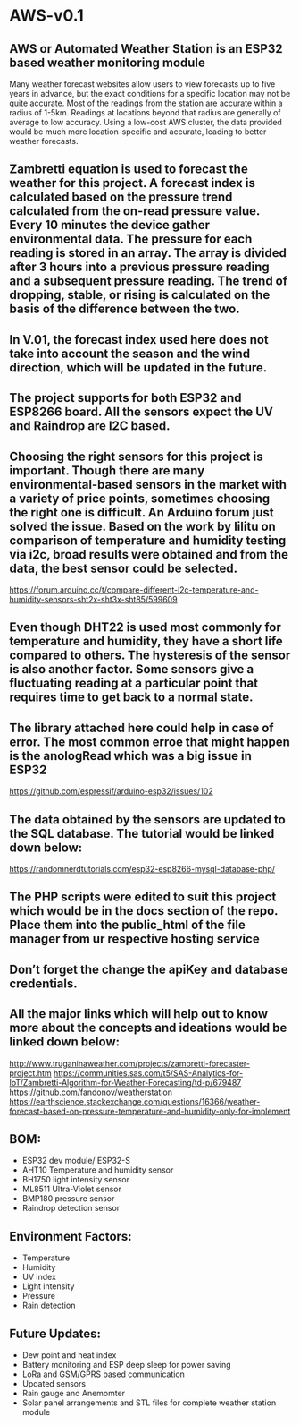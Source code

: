 # AWS-v0.1
## AWS or Automated Weather Station is an ESP32 based weather monitoring module 
Many weather forecast websites allow users to view forecasts up to five years in advance, but the exact conditions for a specific location may not be quite accurate. Most of the readings from the station are accurate within a radius of 1-5km. Readings at locations beyond that radius are generally of average to low accuracy. Using a low-cost AWS cluster, the data provided would be much more location-specific and accurate, leading to better weather forecasts.
## **Zambretti equation** is used to forecast the weather for this project. A forecast index is calculated based on the pressure trend calculated from the on-read pressure value. Every 10 minutes the device gather environmental data. The pressure for each reading is stored in an array. The array is divided after 3 hours into a previous pressure reading and a subsequent pressure reading. The trend of dropping, stable, or rising is calculated on the basis of the difference between the two. 
## In V.01, the forecast index used here does not take into account the season and the wind direction, which will be updated in the future.
## The project supports for both **ESP32** and **ESP8266** board. All the sensors expect the UV and Raindrop are I2C based.
## Choosing the right sensors for this project is important. Though there are many environmental-based sensors in the market with a variety of price points, sometimes choosing the right one is difficult. An Arduino forum just solved the issue. Based on the work by **lilitu** on comparison of temperature and humidity testing via i2c, broad results were obtained and from the data, the best sensor could be selected.
https://forum.arduino.cc/t/compare-different-i2c-temperature-and-humidity-sensors-sht2x-sht3x-sht85/599609
## Even though DHT22 is used most commonly for temperature and humidity, they have a short life compared to others. The hysteresis of the sensor is also another factor. Some sensors give a fluctuating reading at a particular point that requires time to get back to a normal state. 

## The library attached here could help in case of error. The most common erroe that might happen is the anologRead which was a big issue  in ESP32
https://github.com/espressif/arduino-esp32/issues/102

## The data obtained by the sensors are updated to the SQL database. The tutorial would be linked down below:
https://randomnerdtutorials.com/esp32-esp8266-mysql-database-php/
## The PHP scripts were edited to suit this project which would be in the docs section of the repo. Place them into the public_html of the file manager from ur respective hosting service
## **Don’t forget the change the apiKey and database credentials.**  
## All the major links which will help out to know more about the concepts and ideations would be linked down below:
http://www.truganinaweather.com/projects/zambretti-forecaster-project.htm
https://communities.sas.com/t5/SAS-Analytics-for-IoT/Zambretti-Algorithm-for-Weather-Forecasting/td-p/679487
https://github.com/fandonov/weatherstation
https://earthscience.stackexchange.com/questions/16366/weather-forecast-based-on-pressure-temperature-and-humidity-only-for-implement
 
## BOM:
- ESP32 dev module/ ESP32-S
- AHT10 Temperature and humidity sensor 
- BH1750 light intensity sensor 
- ML8511 Ultra-Violet sensor
- BMP180 pressure sensor
- Raindrop detection sensor 
## Environment Factors:
- Temperature
- Humidity
- UV index
- Light intensity
- Pressure
- Rain detection

## Future Updates:
- Dew point and heat index
- Battery monitoring and ESP deep sleep for power saving
- LoRa and GSM/GPRS based communication
- Updated sensors
- Rain gauge and Anemomter
- Solar panel arrangements and STL files for complete weather station module  


